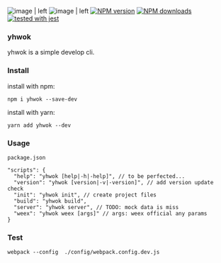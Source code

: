 ![image | left](https://img.shields.io/badge/PRs-welcome-brightgreen.svg "")
![image | left](https://img.shields.io/github/license/mashape/apistatus.svg "")
[![NPM version](https://img.shields.io/npm/v/yhwok.svg?style=flat)](https://npmjs.org/package/yhwok)
[![NPM downloads](http://img.shields.io/npm/dm/yhwok.svg?style=flat)](https://npmjs.org/package/yhwok)
[![tested with jest](https://img.shields.io/badge/tested_with-jest-99424f.svg)](https://github.com/facebook/jest)

### yhwok

yhwok is a simple develop cli. 

### Install

install with npm:

`npm i yhwok --save-dev`

install with yarn:

`yarn add yhwok --dev`

### Usage

```
package.json

"scripts": {
  "help": "yhwok [help|-h|-help]", // to be perfected...
  "version": "yhwok [version|-v|-version]", // add version update check
  "init": "yhwok init", // create project files
  "build": "yhwok build", 
  "server": "yhwok server", // TODO: mock data is miss
  "weex": "yhwok weex [args]" // args: weex official any params
}
```

### Test

`webpack --config  ./config/webpack.config.dev.js`